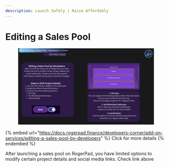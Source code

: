 ```yaml
---
description: Launch Safely | Raise Affordably
---
```


# Editing a Sales Pool

<figure><img src="../.gitbook/assets/EDITING  A SALE.png" alt=""><figcaption></figcaption></figure>

{% embed url="https://docs.rogerpad.finance/developers-corner/add-on-services/editing-a-sales-pool-by-developers" %}
Click for more details
{% endembed %}

After launching a sales pool on RogerPad, you have limited options to modify certain project details and social media links. Check link above
